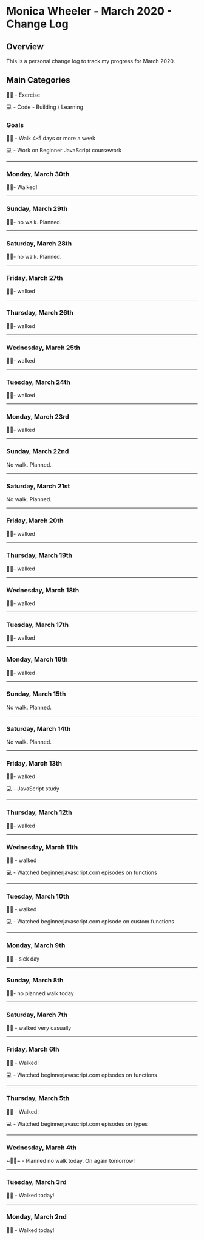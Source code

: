 # Monica Wheeler - March 2020 - Change Log

## Overview

This is a personal change log to track my progress for March 2020. 

## Main Categories

🚶‍♀️ - Exercise

💻 - Code - Building / Learning

### Goals

🚶‍♀️ - Walk 4-5 days or more a week

💻 - Work on Beginner JavaScript coursework

---  

### Monday, March 30th

🚶‍♀️- Walked! 

---  

### Sunday, March 29th

🚶‍♀️- no walk. Planned. 

---  

### Saturday, March 28th

🚶‍♀️- no walk. Planned. 

---

### Friday, March 27th

🚶‍♀️- walked

--- 

### Thursday, March 26th

🚶‍♀️- walked

--- 

### Wednesday, March 25th

🚶‍♀️- walked

--- 

### Tuesday, March 24th

🚶‍♀️- walked

--- 

### Monday, March 23rd

🚶‍♀️- walked

--- 

### Sunday, March 22nd

No walk. Planned. 

---

### Saturday, March 21st

No walk. Planned. 

---

### Friday, March 20th

🚶‍♀️- walked

--- 

### Thursday, March 19th

🚶‍♀️- walked

--- 

### Wednesday, March 18th

🚶‍♀️- walked

--- 

### Tuesday, March 17th

🚶‍♀️- walked

--- 

### Monday, March 16th

🚶‍♀️- walked

--- 

### Sunday, March 15th

No walk. Planned. 

---

### Saturday, March 14th

No walk. Planned. 

---

### Friday, March 13th

🚶‍♀️- walked

💻 - JavaScript study

---

### Thursday, March 12th

🚶‍♀️- walked

---


### Wednesday, March 11th

🚶‍♀️ - walked

💻 - Watched beginnerjavascript.com episodes on functions

--- 

### Tuesday, March 10th

🚶‍♀️ - walked

💻 - Watched beginnerjavascript.com episode on custom functions

--- 

### Monday, March 9th

🚶‍♀️ - sick day

---

### Sunday, March 8th

🚶‍♀️- no planned walk today 

---

### Saturday, March 7th

🚶‍♀️ - walked very casually

---

### Friday, March 6th

🚶‍♀️ - Walked!

💻 - Watched beginnerjavascript.com episodes on functions

---

### Thursday, March 5th

🚶‍♀️ - Walked!

💻 - Watched beginnerjavascript.com episodes on types

---

### Wednesday, March 4th

~🚶‍♀️~ - Planned no walk today. On again tomorrow!

---

### Tuesday, March 3rd
🚶‍♀️ - Walked today! 

---

### Monday, March 2nd
🚶‍♀️ - Walked today! 
